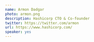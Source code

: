 ```yaml
---
name: Armon Dadgar
photo: armon.png
description: Hashicorp CTO & Co-founder
twitter: https://twitter.com/armon
url: https://www.hashicorp.com/
speaker: yes
---
```

